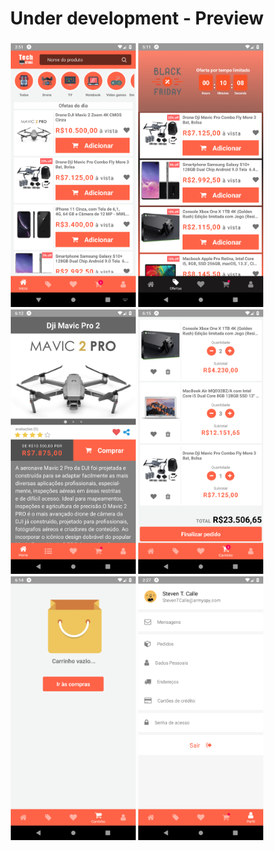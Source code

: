 <h1 align="center">
Under development - Preview
</h1>
<h3 align="center">
<img src=".github/preview2.png" width="200" />
<img src=".github/preview5.png" width="200" />
<img src=".github/preview1.png" width="200" />
<img src=".github/preview3.png" width="200" />
<img src=".github/preview6.png" width="200" />
<img src=".github/preview4.png" width="200" />
</h3>
